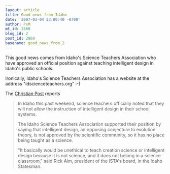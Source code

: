 ```yaml
---
layout: article
title: Good news from Idaho
date: '2007-03-04 23:00:40 -0700'
author: PvM
mt_id: 2860
blog_id: 2
post_id: 2860
basename: good_news_from_2
---
```

This good news comes from Idaho's Science Teachers Association who have approved an official position against teaching intelligent design in Idaho's public schools.

Ironically, Idaho's Science Teachers Association has a website at the address "idscienceteachers.org" :-)

The [Christian Post](http://www.christianpost.com/article/20070302/26099_Intelligent_Design_Conference_to_Address_Nationwide_School_Disputes.htm) reports

> In Idaho this past weekend, science teachers officially noted that they will not allow the instruction of intelligent design in their school systems.
> 
> The Idaho Science Teachers Association supported their position by saying that intelligent design, an opposing conjecture to evolution theory, is not approved by the scientific community, so it has no place being taught as a science.
> 
> "It basically would be unethical to teach creation science or intelligent design because it is not science, and it does not belong in a science classroom," said Rick Alm, president of the ISTA's board, in the Idaho Statesman.
